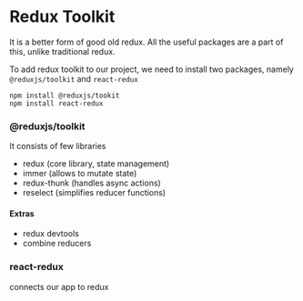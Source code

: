 # Redux Toolkit

It is a better form of good old redux. All the useful packages are a part of this, unlike traditional redux.

To add redux toolkit to our project, we need to install two packages, namely `@reduxjs/toolkit` and `react-redux`

```
npm install @reduxjs/tookit 
npm install react-redux

```

### @reduxjs/toolkit

It consists of few libraries
- redux (core library, state management)
- immer (allows to mutate state)
- redux-thunk (handles async actions)
- reselect (simplifies reducer functions)

#### Extras

- redux devtools
- combine reducers

### react-redux

connects our app to redux